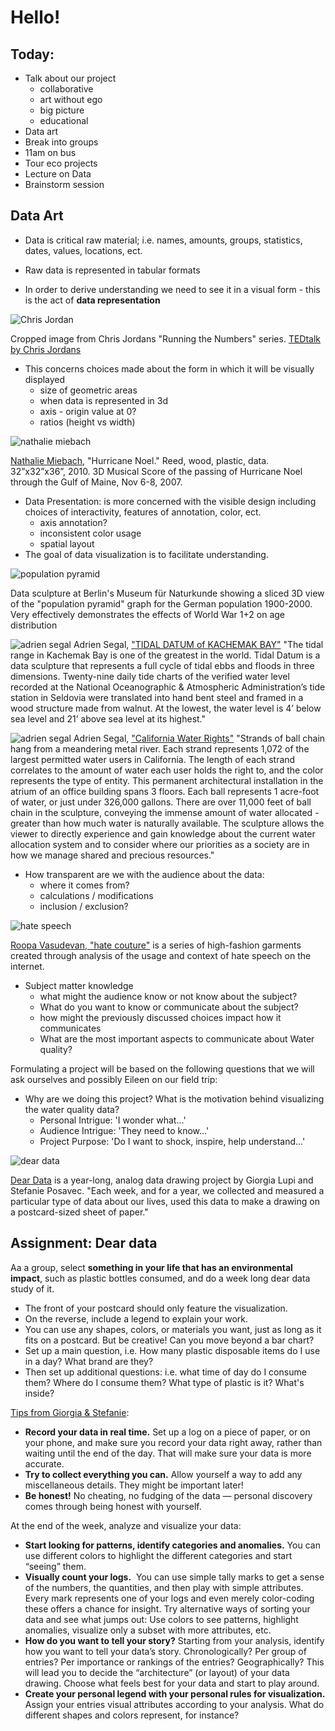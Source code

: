 # Hello!
## Today:
- Talk about our project
  - collaborative
  - art without ego
  - big picture
  - educational
- Data art
- Break into groups
- 11am on bus
- Tour eco projects
- Lecture on Data
- Brainstorm session

## Data Art

- Data is critical raw material; i.e. names, amounts, groups, statistics, dates, values, locations, ect.

- Raw data is represented in tabular formats

- In order to derive understanding we need to see it in a visual form - this is the act of **data representation**

![Chris Jordan](http://s3files.core77.com/blog/images/cjordan_amerportrait.jpg)

Cropped image from Chris Jordans "Running the Numbers" series.
[TEDtalk by Chris Jordans](https://www.ted.com/talks/chris_jordan_pictures_some_shocking_stats#t-2177)

- This concerns choices made about the form in which it will be visually displayed
  - size of geometric areas
  - when data is represented in 3d
  - axis - origin value at 0?
  - ratios (height vs width)

![nathalie miebach](http://bigbigbigthings.com/wp-content/uploads/2010/11/miebach5.jpg)

[Nathalie Miebach](http://bigbigbigthings.com/2010/11/and-thats-a-fact/), "Hurricane Noel." Reed, wood, plastic, data. 32”x32”x36”, 2010.
3D Musical Score of the passing of Hurricane Noel through the Gulf of Maine, Nov 6-8, 2007.

- Data Presentation: is more concerned with the visible design including choices of interactivity, features of annotation, color, ect.
  - axis annotation?
  - inconsistent color usage
  - spatial layout
- The goal of data visualization is to facilitate understanding.

![population pyramid](https://i.pinimg.com/564x/9e/45/4b/9e454bdfdb4b0b92fa31da857a29713a.jpg)

Data sculpture at Berlin's Museum für Naturkunde showing a sliced 3D view of the "population pyramid" graph for the German population 1900-2000. Very effectively demonstrates the effects of World War 1+2 on age distribution

![adrien segal](https://static.wixstatic.com/media/9dd02e_34ac48c0d33a46069bbfda9a7d08a4cf.jpg/v1/fill/w_865,h_744,al_c,q_85/9dd02e_34ac48c0d33a46069bbfda9a7d08a4cf.webp)
Adrien Segal, ["TIDAL DATUM of KACHEMAK BAY"](https://www.adriensegal.com/kachemak-bay-tidal-datum)
"The tidal range in Kachemak Bay is one of the greatest in the world. Tidal Datum is a data sculpture that represents a full cycle of tidal ebbs and floods in three dimensions. Twenty-nine daily tide charts of the verified water level recorded at the National Oceanographic & Atmospheric Administration’s tide station in Seldovia were translated into hand bent steel and framed in a wood structure made from walnut. At the lowest, the water level is 4’ below sea level and 21’ above sea level at its highest."

![adrien segal](https://static.wixstatic.com/media/9dd02e_ed14cd7fc40d4380b35d5879d7b3bb63~mv2_d_3646_5471_s_4_2.jpg/v1/fill/w_1290,h_1514,al_c,q_85,usm_0.66_1.00_0.01/9dd02e_ed14cd7fc40d4380b35d5879d7b3bb63~mv2_d_3646_5471_s_4_2.webp)
Adrien Segal, ["California Water Rights"](https://www.adriensegal.com/california-water-rights)
"Strands of ball chain hang from a meandering metal river. Each strand represents 1,072 of the largest permitted water users in California. The length of each strand correlates to the amount of water each user holds the right to, and the color represents the type of entity. This permanent architectural installation in the atrium of an office building spans 3 floors. Each ball represents 1 acre-foot of water, or just under 326,000 gallons. There are over 11,000 feet of ball chain in the sculpture, conveying the immense amount of water allocated - greater than how much water is naturally available. The sculpture allows the viewer to directly experience and gain knowledge about the current water allocation system and to consider where our priorities as a society are in how we manage shared and precious resources."

- How transparent are we with the audience about the data:
  - where it comes from?
  - calculations / modifications
  - inclusion / exclusion?

![hate speech](https://static1.squarespace.com/static/5144b0ebe4b0e599fc699013/t/581044f0ff7c50b2d08e42a0/1477461584236/IMG_9822.jpeg?format=1000w)

[Roopa Vasudevan, "hate couture"](http://rouxpz.com/hate-couture/) is a series of high-fashion garments created through analysis of the usage and context of hate speech on the internet.

- Subject matter knowledge
  - what might the audience know or not know about the subject?
  - What do you want to know or communicate about the subject?
  - how might the previously discussed choices impact how it communicates
  - What are the most important aspects to communicate about Water quality?

Formulating a project will be based on the following questions that we will ask ourselves and possibly Eileen on our field trip:
  - Why are we doing this project? What is the motivation behind visualizing the water quality data?
    - Personal Intrigue: 'I wonder what...'
    - Audience Intrigue: 'They need to know...'
    - Project Purpose: 'Do I want to shock, inspire, help understand...'

![dear data](https://static1.squarespace.com/static/54eec73ee4b0ae0904da0e94/t/579774739de4bb9312e4f1dc/1469543582190/?format=2500w)

[Dear Data](http://www.dear-data.com/theproject) is a year-long, analog data drawing project by Giorgia Lupi and Stefanie Posavec. "Each week, and for a year, we collected and measured a particular type of data about our lives, used this data to make a drawing on a postcard-sized sheet of paper."

## Assignment: Dear data
Aa a group, select **something in your life that has an environmental impact**, such as plastic bottles consumed, and do a week long dear data study of it.

- The front of your postcard should only feature the visualization.
- On the reverse, include a legend to explain your work.
- You can use any shapes, colors, or materials you want, just as long as it fits on a postcard. But be creative! Can you move beyond a bar chart?
- Set up a main question, i.e. How many plastic disposable items do I use in a day? What brand are they?
- Then set up additional questions: i.e. what time of day do I consume them? Where do I consume them? What type of plastic is it? What's inside?

[Tips from Giorgia & Stefanie](http://fivethirtyeight.com/features/dear-data-and-fivethirtyeight-want-you-to-visualize-your-podcast-habits/):
- **Record your data in real time.** Set up a log on a piece of paper, or on your phone, and make sure you record your data right away, rather than waiting until the end of the day. That will make sure your data is more accurate.
- **Try to collect everything you can.** Allow yourself a way to add any miscellaneous details. They might be important later!
- **Be honest!** No cheating, no fudging of the data — personal discovery comes through being honest with yourself.

At the end of the week, analyze and visualize your data:

- **Start looking for patterns, identify categories and anomalies.** You can use different colors to highlight the different categories and start “seeing” them.
- **Visually count your logs.**  You can use simple tally marks to get a sense of the numbers, the quantities, and then play with simple attributes. Every mark represents one of your logs and even merely color-coding these offers a chance for insight. Try alternative ways of sorting your data and see what jumps out: Use colors to see patterns, highlight anomalies, visualize only a subset with more attributes, etc.
- **How do you want to tell your story?** Starting from your analysis, identify how you want to tell your data’s story. Chronologically? Per group of entries? Per importance or rankings of the entries? Geographically? This will lead you to decide the “architecture” (or layout) of your data drawing. Choose what feels best for your data and start to play around.
- **Create your personal legend with your personal rules for visualization.** Assign your entries visual attributes according to your analysis. What do different shapes and colors represent, for instance?
